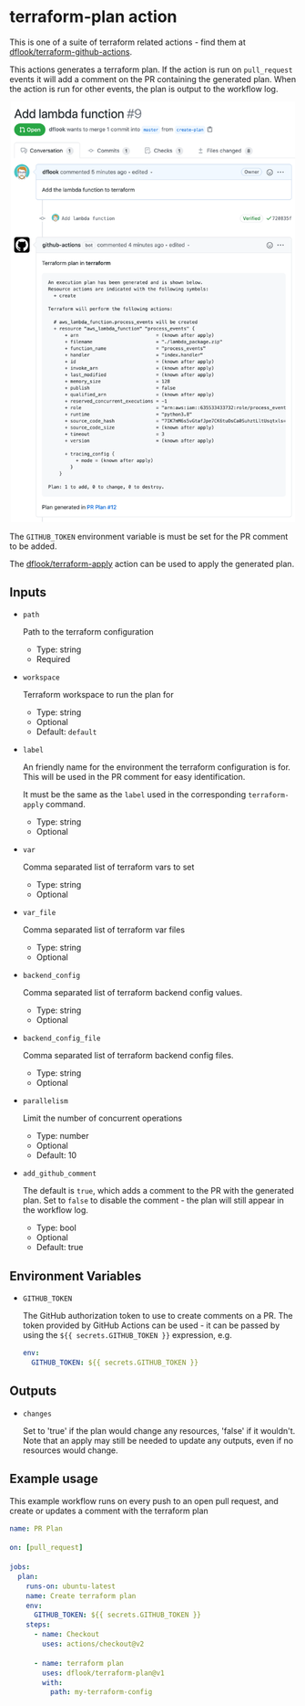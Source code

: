 # terraform-plan action

This is one of a suite of terraform related actions - find them at [dflook/terraform-github-actions](https://github.com/dflook/terraform-github-actions).

This actions generates a terraform plan. If the action is run on `pull_request` events it will add a comment on
the PR containing the generated plan. When the action is run for other
events, the plan is output to the workflow log.

<p align="center">
    <img src="plan.png" width="500">
</p>

The `GITHUB_TOKEN` environment variable is must be set for the PR comment to be added.

The [dflook/terraform-apply](https://github.com/dflook/terraform-github-actions/tree/master/terraform-apply) action can be used to apply the generated plan.

## Inputs

* `path`

  Path to the terraform configuration

  - Type: string
  - Required

* `workspace`

  Terraform workspace to run the plan for

  - Type: string
  - Optional
  - Default: `default`

* `label`

  An friendly name for the environment the terraform configuration is for.
  This will be used in the PR comment for easy identification.

  It must be the same as the `label` used in the corresponding `terraform-apply` command.

  - Type: string
  - Optional

* `var`

  Comma separated list of terraform vars to set

  - Type: string
  - Optional

* `var_file`

  Comma separated list of terraform var files

  - Type: string
  - Optional

* `backend_config`

  Comma separated list of terraform backend config values.

  - Type: string
  - Optional

* `backend_config_file`

  Comma separated list of terraform backend config files.

  - Type: string
  - Optional

* `parallelism`

  Limit the number of concurrent operations

  - Type: number
  - Optional
  - Default: 10

* `add_github_comment`

  The default is `true`, which adds a comment to the PR with the generated plan.
  Set to `false` to disable the comment - the plan will still appear in the workflow log.

  - Type: bool
  - Optional
  - Default: true

## Environment Variables

* `GITHUB_TOKEN`

  The GitHub authorization token to use to create comments on a PR.
  The token provided by GitHub Actions can be used - it can be passed by
  using the `${{ secrets.GITHUB_TOKEN }}` expression, e.g.

  ```yaml
  env:
    GITHUB_TOKEN: ${{ secrets.GITHUB_TOKEN }}
  ```

## Outputs

* `changes`

  Set to 'true' if the plan would change any resources, 'false' if it wouldn't.
  Note that an apply may still be needed to update any outputs, even if no
  resources would change.

## Example usage

This example workflow runs on every push to an open pull request,
and create or updates a comment with the terraform plan

```yaml
name: PR Plan

on: [pull_request]

jobs:
  plan:
    runs-on: ubuntu-latest
    name: Create terraform plan
    env:
      GITHUB_TOKEN: ${{ secrets.GITHUB_TOKEN }}            
    steps:
      - name: Checkout
        uses: actions/checkout@v2

      - name: terraform plan
        uses: dflook/terraform-plan@v1
        with:
          path: my-terraform-config
```
